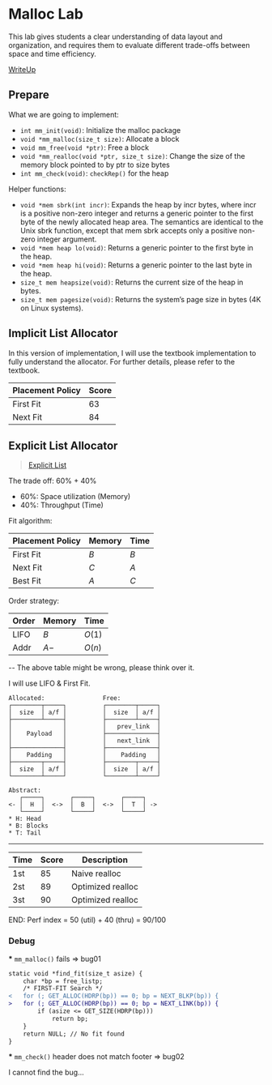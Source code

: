 # Malloc Lab

This lab gives students a clear understanding of data layout and organization,
and requires them to evaluate different trade-offs between space and time efficiency.

[WriteUp](http://csapp.cs.cmu.edu/3e/malloclab.pdf)

## Prepare

What we are going to implement:

* `int mm_init(void)`: Initialize the malloc package
* `void *mm_malloc(size_t size)`: Allocate a block
* `void mm_free(void *ptr)`: Free a block
* `void *mm_realloc(void *ptr, size_t size)`: Change the size of the memory
  block pointed to by ptr to size bytes
* `int mm_check(void)`: `checkRep()` for the heap

Helper functions:

* `void *mem sbrk(int incr)`: Expands the heap by incr bytes, where incr is a
  positive non-zero integer and returns a generic pointer to the first byte of
  the newly allocated heap area. The semantics are identical to the Unix sbrk
  function, except that mem sbrk accepts only a positive non-zero integer argument.
* `void *mem heap lo(void)`: Returns a generic pointer to the first byte in the heap.
* `void *mem heap hi(void)`: Returns a generic pointer to the last byte in the heap.
* `size_t mem heapsize(void)`: Returns the current size of the heap in bytes.
* `size_t mem pagesize(void)`: Returns the system’s page size in bytes (4K on Linux systems).

## Implicit List Allocator

In this version of implementation, I will use the textbook implementation to
fully understand the allocator. For further details, please refer to the textbook.

| Placement Policy | Score |
|------------------|-------|
| First Fit        | 63    |
| Next Fit         | 84    |

## Explicit List Allocator

> [Explicit List](https://cs.wellesley.edu/~cs240/s19/slides/malloc.pdf#page=20)

The trade off: 60% + 40%

* 60%: Space utilization (Memory)
* 40%: Throughput (Time)

Fit algorithm:

| Placement Policy | Memory | Time |
|------------------|--------|------|
| First Fit        | $B$    | $B$  |
| Next Fit         | $C$    | $A$  |
| Best Fit         | $A$    | $C$  |

Order strategy:

| Order | Memory | Time   |
|-------|--------|--------|
| LIFO  | $B$    | $O(1)$ |
| Addr  | $A-$   | $O(n)$ |

-- The above table might be wrong, please think over it.

I will use LIFO & First Fit.

```
Allocated:                Free:
┌────────┬─────┐          ┌────────┬─────┐
│  size  │ a/f │          │  size  │ a/f │
├────────┴─────┤          ├────────┴─────┤
│              │          │   prev_link  │ 
│    Payload   │          ├──────────────┤    
│              │          │   next_link  │
├──────────────┤          ├──────────────┤
│    Padding   │          │    Padding   │
├────────┬─────┤          ├────────┬─────┤
│  size  │ a/f │          │  size  │ a/f │
└────────┴─────┘          └────────┴─────┘

Abstract:
   ┌─────┐       ┌─────┐       ┌─────┐
<- │  H  │  <->  │  B  │  <->  │  T  │ ->
   └─────┘       └─────┘       └─────┘
* H: Head
* B: Blocks
* T: Tail
```

---

| Time | Score | Description       |
|------|-------|-------------------|
| 1st  | 85    | Naive realloc     |
| 2st  | 89    | Optimized realloc |
| 3st  | 90    | Optimized realloc |

END: Perf index = 50 (util) + 40 (thru) = 90/100

### Debug

<strong>*</strong> `mm_malloc()` fails => bug01

```diff
static void *find_fit(size_t asize) {
    char *bp = free_listp;
    /* FIRST-FIT Search */
<   for (; GET_ALLOC(HDRP(bp)) == 0; bp = NEXT_BLKP(bp)) {
>   for (; GET_ALLOC(HDRP(bp)) == 0; bp = NEXT_LINK(bp)) {
        if (asize <= GET_SIZE(HDRP(bp)))
            return bp;
    }
    return NULL; // No fit found
}
```

<strong>*</strong> `mm_check()` header does not match footer => bug02

I cannot find the bug...
